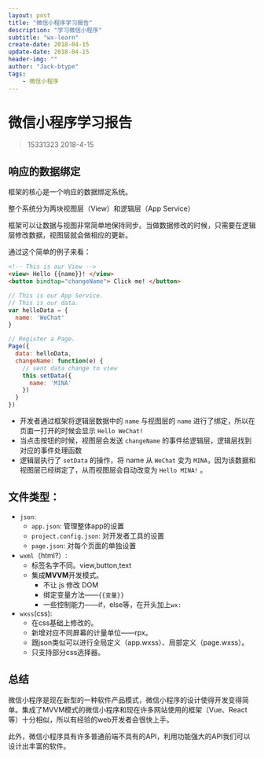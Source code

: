 ```yaml
---
layout: post
title: "微信小程序学习报告"
description: "学习微信小程序"
subtitle: "wx-learn"
create-date: 2018-04-15
update-date: 2018-04-15
header-img: ""
author: "Jack-btype"
tags:
    - 微信小程序
---
```



# 微信小程序学习报告

> 15331323 2018-4-15

## 响应的数据绑定

框架的核心是一个响应的数据绑定系统。

整个系统分为两块视图层（View）和逻辑层（App Service）

框架可以让数据与视图非常简单地保持同步。当做数据修改的时候，只需要在逻辑层修改数据，视图层就会做相应的更新。

通过这个简单的例子来看：

```html
<!-- This is our View -->
<view> Hello {{name}}! </view>
<button bindtap="changeName"> Click me! </button>
```
```js
// This is our App Service.
// This is our data.
var helloData = {
  name: 'WeChat'
}

// Register a Page.
Page({
  data: helloData,
  changeName: function(e) {
    // sent data change to view
    this.setData({
      name: 'MINA'
    })
  }
})
```

- 开发者通过框架将逻辑层数据中的 `name` 与视图层的 `name` 进行了绑定，所以在页面一打开的时候会显示 `Hello WeChat!`
- 当点击按钮的时候，视图层会发送 `changeName` 的事件给逻辑层，逻辑层找到对应的事件处理函数
- 逻辑层执行了 `setData` 的操作，将 name 从 `WeChat` 变为 `MINA`，因为该数据和视图层已经绑定了，从而视图层会自动改变为 `Hello MINA!` 。

## 文件类型：

- `json`:
  - `app.json`: 管理整体app的设置
  - `project.config.json`: 对开发者工具的设置
  - `page.json`: 对每个页面的单独设置
- `wxml`（html?）:
  - 标签名字不同。view,button,text
  - 集成**MVVM**开发模式。
    - 不让 js 修改 DOM
    - 绑定变量方法——`{{变量}}`
    - 一些控制能力——if，else等，在开头加上`wx:`
- `wxss`(css):
  - 在css基础上修改的。
  - 新增对应不同屏幕的计量单位——rpx。
  - 跟json类似可以进行全局定义（app.wxss）、局部定义（page.wxss）。
  - 只支持部分css选择器。

## 总结

微信小程序是现在新型的一种软件产品模式，微信小程序的设计使得开发变得简单。集成了MVVM模式的微信小程序和现在许多网站使用的框架（Vue、React等）十分相似，所以有经验的web开发者会很快上手。

此外，微信小程序具有许多普通前端不具有的API，利用功能强大的API我们可以设计出丰富的软件。